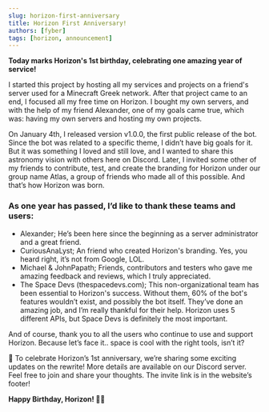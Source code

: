 ```yaml
---
slug: horizon-first-anniversary
title: Horizon First Anniversary!
authors: [fyber]
tags: [horizon, announcement]
---
```


**Today marks Horizon's 1st birthday, celebrating one amazing year of service!**
<!-- truncate -->
I started this project by hosting all my services and projects on a friend's server used for a Minecraft Greek network. After that project came to an end, I focused all my free time on Horizon. I bought my own servers, and with the help of my friend Alexander, one of my goals came true, which was: having my own servers and hosting my own projects.

On January 4th, I released version v1.0.0, the first public release of the bot. Since the bot was related to a specific theme, I didn’t have big goals for it. But it was something I loved and still love, and I wanted to share this astronomy vision with others here on Discord. Later, I invited some other of my friends to contribute, test, and create the branding for Horizon under our group name Atlas, a group of friends who made all of this possible. And that’s how Horizon was born.

### **As one year has passed, I’d like to thank these teams and users:**

- Alexander; He’s been here since the beginning as a server administrator and a great friend.
- CuriousAnaLyst; An friend who created Horizon's branding. Yes, you heard right, it’s not from Google, LOL.
- Michael & JohnPapath; Friends, contributors and testers who gave me amazing feedback and reviews, which I truly appreciated.
- The Space Devs (thespacedevs.com); This non-organizational team has been essential to Horizon's success. Without them, 60% of the bot's features wouldn’t exist, and possibly the bot itself. They’ve done an amazing job, and I’m really thankful for their help. Horizon uses 5 different APIs, but Space Devs is definitely the most important.

And of course, thank you to all the users who continue to use and support Horizon. Because let’s face it.. space is cool with the right tools, isn’t it?

🎉 To celebrate Horizon’s 1st anniversary, we’re sharing some exciting updates on the rewrite! More details are available on our Discord server. Feel free to join and share your thoughts. The invite link is in the website’s footer!

**Happy Birthday, Horizon! :rocket::birthday:**
